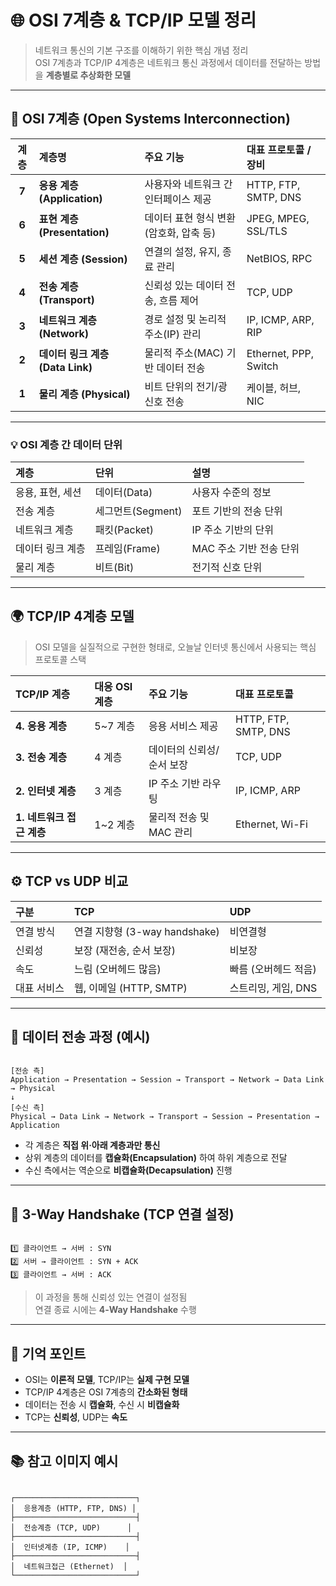 # 🌐 OSI 7계층 & TCP/IP 모델 정리

> 네트워크 통신의 기본 구조를 이해하기 위한 핵심 개념 정리  
> OSI 7계층과 TCP/IP 4계층은 네트워크 통신 과정에서 데이터를 전달하는 방법을 **계층별로 추상화한 모델**

---

## 🧩 OSI 7계층 (Open Systems Interconnection)

| 계층 | 계층명 | 주요 기능 | 대표 프로토콜 / 장비 |
|:--:|:--|:--|:--|
| **7** | **응용 계층 (Application)** | 사용자와 네트워크 간 인터페이스 제공 | HTTP, FTP, SMTP, DNS |
| **6** | **표현 계층 (Presentation)** | 데이터 표현 형식 변환 (암호화, 압축 등) | JPEG, MPEG, SSL/TLS |
| **5** | **세션 계층 (Session)** | 연결의 설정, 유지, 종료 관리 | NetBIOS, RPC |
| **4** | **전송 계층 (Transport)** | 신뢰성 있는 데이터 전송, 흐름 제어 | TCP, UDP |
| **3** | **네트워크 계층 (Network)** | 경로 설정 및 논리적 주소(IP) 관리 | IP, ICMP, ARP, RIP |
| **2** | **데이터 링크 계층 (Data Link)** | 물리적 주소(MAC) 기반 데이터 전송 | Ethernet, PPP, Switch |
| **1** | **물리 계층 (Physical)** | 비트 단위의 전기/광 신호 전송 | 케이블, 허브, NIC |

---

### 💡 OSI 계층 간 데이터 단위

| 계층 | 단위 | 설명 |
|:--|:--|:--|
| 응용, 표현, 세션 | 데이터(Data) | 사용자 수준의 정보 |
| 전송 계층 | 세그먼트(Segment) | 포트 기반의 전송 단위 |
| 네트워크 계층 | 패킷(Packet) | IP 주소 기반의 단위 |
| 데이터 링크 계층 | 프레임(Frame) | MAC 주소 기반 전송 단위 |
| 물리 계층 | 비트(Bit) | 전기적 신호 단위 |

---

## 🌍 TCP/IP 4계층 모델

> OSI 모델을 실질적으로 구현한 형태로, 오늘날 인터넷 통신에서 사용되는 핵심 프로토콜 스택

| TCP/IP 계층 | 대응 OSI 계층 | 주요 기능 | 대표 프로토콜 |
|:--|:--|:--|:--|
| **4. 응용 계층** | 5~7 계층 | 응용 서비스 제공 | HTTP, FTP, SMTP, DNS |
| **3. 전송 계층** | 4 계층 | 데이터의 신뢰성/순서 보장 | TCP, UDP |
| **2. 인터넷 계층** | 3 계층 | IP 주소 기반 라우팅 | IP, ICMP, ARP |
| **1. 네트워크 접근 계층** | 1~2 계층 | 물리적 전송 및 MAC 관리 | Ethernet, Wi-Fi |

---

## ⚙️ TCP vs UDP 비교

| 구분 | TCP | UDP |
|:--|:--|:--|
| 연결 방식 | 연결 지향형 (3-way handshake) | 비연결형 |
| 신뢰성 | 보장 (재전송, 순서 보장) | 비보장 |
| 속도 | 느림 (오버헤드 많음) | 빠름 (오버헤드 적음) |
| 대표 서비스 | 웹, 이메일 (HTTP, SMTP) | 스트리밍, 게임, DNS |

---

## 🔄 데이터 전송 과정 (예시)

```

[전송 측]
Application → Presentation → Session → Transport → Network → Data Link → Physical
↓
[수신 측]
Physical → Data Link → Network → Transport → Session → Presentation → Application

```

- 각 계층은 **직접 위·아래 계층과만 통신**
- 상위 계층의 데이터를 **캡슐화(Encapsulation)** 하여 하위 계층으로 전달
- 수신 측에서는 역순으로 **비캡슐화(Decapsulation)** 진행

---

## 🔐 3-Way Handshake (TCP 연결 설정)

```

1️⃣ 클라이언트 → 서버 : SYN
2️⃣ 서버 → 클라이언트 : SYN + ACK
3️⃣ 클라이언트 → 서버 : ACK

```

> 이 과정을 통해 신뢰성 있는 연결이 설정됨  
> 연결 종료 시에는 **4-Way Handshake** 수행

---

## 🧠 기억 포인트

- OSI는 **이론적 모델**, TCP/IP는 **실제 구현 모델**
- TCP/IP 4계층은 OSI 7계층의 **간소화된 형태**
- 데이터는 전송 시 **캡슐화**, 수신 시 **비캡슐화**
- TCP는 **신뢰성**, UDP는 **속도**

---

## 📚 참고 이미지 예시

```

┌───────────────────────────┐
│  응용계층 (HTTP, FTP, DNS) │
├───────────────────────────┤
│  전송계층 (TCP, UDP)      │
├───────────────────────────┤
│  인터넷계층 (IP, ICMP)    │
├───────────────────────────┤
│  네트워크접근 (Ethernet)  │
└───────────────────────────┘

```
